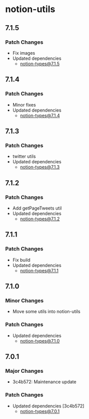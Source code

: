 # notion-utils

## 7.1.5

### Patch Changes

- Fix images
- Updated dependencies
  - notion-types@7.1.5

## 7.1.4

### Patch Changes

- Minor fixes
- Updated dependencies
  - notion-types@7.1.4

## 7.1.3

### Patch Changes

- twitter utils
- Updated dependencies
  - notion-types@7.1.3

## 7.1.2

### Patch Changes

- Add getPageTweets util
- Updated dependencies
  - notion-types@7.1.2

## 7.1.1

### Patch Changes

- Fix build
- Updated dependencies
  - notion-types@7.1.1

## 7.1.0

### Minor Changes

- Move some utils into notion-utils

### Patch Changes

- Updated dependencies
  - notion-types@7.1.0

## 7.0.1

### Major Changes

- 3c4b572: Maintenance update

### Patch Changes

- Updated dependencies [3c4b572]
  - notion-types@7.0.1

